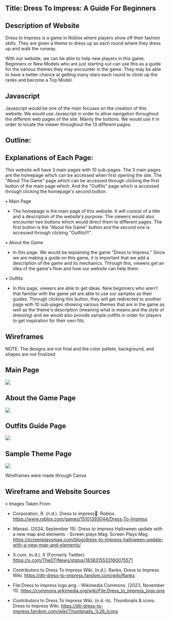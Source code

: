 ## Title: Dress To Impress: A Guide For Beginners



## Description of Website
  Dress to Impress is a game in Roblox where players show off their fashion skills. They are given a theme to dress up as each 
round where they dress up and walk the runway.
  
  With our website, we can be able to help new players in this game. Beginners or New Models who are just starting 
out can use this as a guide for the various themes they may encounter in the game. They may be able to have a better
chance at getting many stars each round to climb up the ranks and become a Top Model.

## Javascript
  Javascript would be one of the main focuses on the creation of this website. We would use Javascript 
in order to allow navigation throughout the different web pages of the site. Mainly the buttons. We would use it in order to locate the viewer
throughout the 13 different pages.


## Outline:

## Explanations of Each Page:

This website will have 3 main pages with 10 sub-pages. The 3 main pages are the homepage which can be accessed when
first opening the site. The "About The Game" page which can be accessed through clicking the first button of the main page which. 
And the "Outfits" page which is accessed through clicking the homepage's second button.

  • Main Page
  
  - The homepage is the main page of this website. It will consist of a title and a description of the website's purpose. The viewers
  would also encounter two buttons which would direct them to different pages. The first button is the "About the Game" button and the second one is
  accessed through clicking "Outfits!!!".
  
  • About the Game
  
  - In this page. We would be explaining the game "Dress to Impress." Since we are making a guide on this game, it is important that we add
  a description of the game and its mechanics. Through this, viewers get an idea of the game's flow and how our website can help them.
  
  • Outfits 
  
  - In this page, viewers are able to get ideas. New beginners who aren't that familiar with the game yet are able to use our samples as their guides.
  Through clicking this button, they will get redirected to another page with 10 sub-pages showing various themes that are in the game as well as the theme's
  description (meaning what is means and the style of dressing) and we would also provide sample outfits in order for players to get inspiration for their own fits.

## Wireframes

NOTE: The designs are not final and the color pallete, background, and shapes are not finalized

## Main Page
![](https://cdn.glitch.global/756c4fe1-88bd-4fdb-8827-ff38f4a06a1c/05c1b86d-4987-4264-9e21-7cd592d46eeb.image.png?v=1734963420413)

## About the Game Page
![](https://cdn.glitch.global/756c4fe1-88bd-4fdb-8827-ff38f4a06a1c/a7b788d7-a6fa-4be5-bcc7-cc517109c94e.image.png?v=1734963580014)

## Outfits Guide Page
![](https://cdn.glitch.global/756c4fe1-88bd-4fdb-8827-ff38f4a06a1c/1cae6169-0e5d-49ec-b031-bc84df5db0d1.image.png?v=1734964433104)

## Sample Theme Page
![](https://cdn.glitch.global/756c4fe1-88bd-4fdb-8827-ff38f4a06a1c/e2aea1a5-3211-467f-9e7e-d82059e033dd.image.png?v=1734949250042)

Wireframes were made through Canva

## Wireframe and Website Sources
• Images Taken From:

- Corporation, R. (n.d.). Dress to impress🎄. Roblox. https://www.roblox.com/games/15101393044/Dress-To-Impress

- Manasi. (2024, September 15). Dress to impress Halloween update with a new map and elements - 
Screen plays Mag. Screen Plays Mag. https://screenplaysmag.com/blog/dress-to-impress-halloween-update-with-a-new-map-and-elements/

- X.com. (n.d.). X (Formerly Twitter). https://x.com/TheDTINews/status/1838315533160075571

- Contributors to Dress To Impress Wiki. (n.d.). Ranks. Dress to Impress Wiki. https://dti-dress-to-impress.fandom.com/wiki/Ranks

- File:Dress to impress logo.png - Wikimedia Commons. (2023, November 11). https://commons.wikimedia.org/wiki/File:Dress_to_Impress_logo.png

- Contributors to Dress To Impress Wiki. (n.d.-b). Thumbnails & icons. Dress to Impress Wiki. https://dti-dress-to-impress.fandom.com/wiki/Thumbnails_%26_Icons